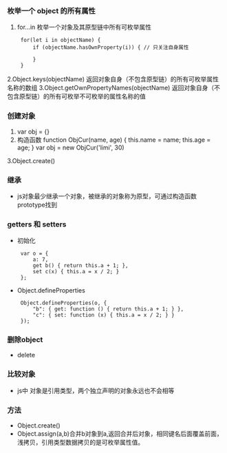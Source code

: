### 枚举一个 object 的所有属性
1. for...in 枚举一个对象及其原型链中所有可枚举属性

		for(let i in objectName) {
			if (objectName.hasOwnProperty(i)) { // 只关注自身属性

			}
		}
2.Object.keys(objectName) 返回对象自身（不包含原型链）的所有可枚举属性名称的数组
3.Object.getOwnPropertyNames(objectName) 返回对象自身（不包含原型链）的所有可枚举不可枚举的属性名称的值

### 创建对象
1. var obj = {}
2. 构造函数
   function ObjCur(name, age) {
      this.name = name;
	  this.age = age;
   }
   var obj = new ObjCur('limi', 30)
   
3.Object.create()

### 继承
 - js对象最少继承一个对象，被继承的对象称为原型，可通过构造函数prototype找到
### getters 和 setters
 - 初始化

		var o = {
			a: 7,
			get b() { return this.a + 1; },
			set c(x) { this.a = x / 2; }
		};
 - Object.defineProperties

		Object.defineProperties(o, {
			"b": { get: function () { return this.a + 1; } },
			"c": { set: function (x) { this.a = x / 2; } }
		});
### 删除object
 - delete
### 比较对象
 - js中 对象是引用类型，两个独立声明的对象永远也不会相等

 ### 方法
  - Object.create()
  - Object.assign(a,b)合并b对象到a,返回合并后对象，相同键名后面覆盖前面，浅拷贝，引用类型数据拷贝的是可枚举属性值。
